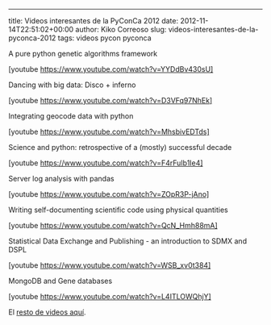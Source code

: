 ---
title: Videos interesantes de la PyConCa 2012
date: 2012-11-14T22:51:02+00:00
author: Kiko Correoso
slug: videos-interesantes-de-la-pyconca-2012
tags: videos pycon pyconca

A pure python genetic algorithms framework

[youtube https://www.youtube.com/watch?v=YYDdBv430sU]

Dancing with big data: Disco + inferno

[youtube https://www.youtube.com/watch?v=D3VFq97NhEk]

Integrating geocode data with python

[youtube https://www.youtube.com/watch?v=MhsbivEDTds]

Science and python: retrospective of a (mostly) successful decade

[youtube https://www.youtube.com/watch?v=F4rFuIb1Ie4]

Server log analysis with pandas

[youtube https://www.youtube.com/watch?v=ZOpR3P-jAno]

Writing self-documenting scientific code using physical quantities

[youtube https://www.youtube.com/watch?v=QcN_Hmh88mA]

Statistical Data Exchange and Publishing - an introduction to SDMX and DSPL

[youtube https://www.youtube.com/watch?v=WSB_xv0t384]

MongoDB and Gene databases

[youtube https://www.youtube.com/watch?v=L4ITLOWQhjY]

El [resto de videos aquí](http://pyvideo.org/category/25/pycon-ca-2012).